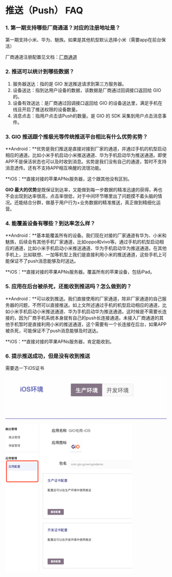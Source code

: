 # 推送（Push） FAQ

### 1. **第一期支持哪些厂商通道？对应的注册地址是？**

第一期支持小米、华为、魅族。如果是其他机型默认选择小米（需要app在前台保活）

厂商通道注册配置见文档：[厂商通道](../developers/push-channel/)

### **2. 推送可以统计到哪些数据？**

1. 服务器送达：指的是 GIO 发送推送请求到第三方服务器。
2. 设备送达：指到达用户设备的数据，该数据是厂商通过回调接口返回给 GIO 的。
3. 设备有效送达：是厂商通过回调接口返回给 GIO 的设备送达里，满足手机在线且开启了推送权限的设备数量。
4. 消息点击：指用户点击该Push的数量。是 GIO 的 SDK 采集到用户点击消息事件。

### **3. GIO 推送跟个推极光等传统推送平台相比有什么优势劣势？**

**Android：**优势是我们推送是直接对接到厂家的通道，并通过手机的机型启动相应的通道。比如小米手机启动小米推送通道、华为手机启动华为推送通道。即使APP不是保活状态也可以及时收到消息。劣势是我们没有自己的通道，暂时不支持消息透传。还有不支持APP相互唤醒的流氓功能。

**iOS：**直接对接的苹果APNs服务器，这个跟其他没有区别。

**GIO 最大的优势**是既保证到达率，又能做到每一步数据的精准迅速的获得，再也不会出现到达率很高，点击率很低，对于中间环节哪里出了问题摸不着头脑的情况。还能结合分群，做基于用户行为+业务数据的精准推送，真正做到精细化运营。

### **4. 能覆盖设备有哪些？到达率怎么样？**

**Android：**基本能覆盖所有的设备。我们现在对接的厂家通道有华为、小米和魅族，后续会有其他手机厂家通道，比如oppo和vivo等。通过手机的机型启动相应的通道，比如小米手机启动小米推送通道、华为手机启动华为推送通道。在其他手机上，比如联想、一加等机型上我们是直接利用小米的推送通道，这些手机上可能保证不了push消息能够及时送达。

**iOS：**直接对接的苹果APNs服务器。覆盖所有的苹果设备，包括iPad。

### **5. 应用在后台被杀死，还能收到推送吗？怎么做到的？**

**Android：**可以收到推送。我们直接使用的厂家通道，除非厂家通道的自己服务器的问题，不然可以直接推送。如上文所述通过手机的机型启动相应的通道，比如小米手机启动小米推送通道、华为手机启动华为推送通道。这时候是不需要长连接的，因为厂商手机系统本身就有自己的push长连接通道。未接入厂商通道的其他手机暂时是直接利用小米的推送通道，这个需要有一个长连接在后台，如果APP被杀死，可能保证不了push消息能够及时送达。

**iOS：**直接对接的苹果APNs服务器，肯定能收到。

### 6. 提示推送成功，但是没有收到推送

需要选一下iOS证书

![](../.gitbook/assets/image%20%2855%29.png)

![](../.gitbook/assets/image%20%28122%29.png)

